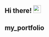 ## Hi there! <img src="https://raw.githubusercontent.com/MartinHeinz/MartinHeinz/master/wave.gif" width="25px">
## my_portfolio
